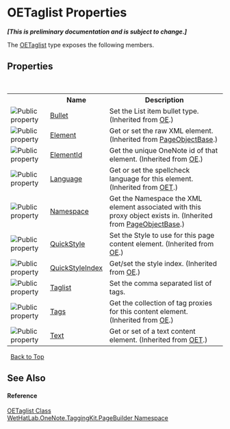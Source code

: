 # OETaglist Properties
 _**\[This is preliminary documentation and is subject to change.\]**_

The <a href="68ea1245-9f39-262e-aee9-db202bc62d55.md">OETaglist</a> type exposes the following members.


## Properties
&nbsp;<table><tr><th></th><th>Name</th><th>Description</th></tr><tr><td>![Public property](media/pubproperty.gif "Public property")</td><td><a href="684786af-8da5-2941-5b22-791fde8c4ba8.md">Bullet</a></td><td>
Set the List item bullet type.
 (Inherited from <a href="6d00c7e2-1ce9-f79b-727b-125206c5880d.md">OE</a>.)</td></tr><tr><td>![Public property](media/pubproperty.gif "Public property")</td><td><a href="b1355277-06a2-7c7b-8423-2a3d979b9e32.md">Element</a></td><td>
Get or set the raw XML element.
 (Inherited from <a href="10522ffc-023c-fe2b-d07f-22ef617cb6f6.md">PageObjectBase</a>.)</td></tr><tr><td>![Public property](media/pubproperty.gif "Public property")</td><td><a href="c642ef8a-926c-31ee-2435-57ed5f79704d.md">ElementId</a></td><td>
Get the unique OneNote id of that element.
 (Inherited from <a href="6d00c7e2-1ce9-f79b-727b-125206c5880d.md">OE</a>.)</td></tr><tr><td>![Public property](media/pubproperty.gif "Public property")</td><td><a href="b7799fbf-c4a9-a375-6932-50a68d524d92.md">Language</a></td><td>
Get or set the spellcheck language for this element.
 (Inherited from <a href="66b42f80-13bf-4c95-6d57-7ca3e971cfeb.md">OET</a>.)</td></tr><tr><td>![Public property](media/pubproperty.gif "Public property")</td><td><a href="f3e4f694-8098-5550-71ff-8ae66afd9f7a.md">Namespace</a></td><td>
Get the Namespace the XML element associated with this proxy object exists in.
 (Inherited from <a href="10522ffc-023c-fe2b-d07f-22ef617cb6f6.md">PageObjectBase</a>.)</td></tr><tr><td>![Public property](media/pubproperty.gif "Public property")</td><td><a href="5aa383d0-c17e-a4af-a1e3-d3ab316e8eb3.md">QuickStyle</a></td><td>
Set the Style to use for this page content element.
 (Inherited from <a href="6d00c7e2-1ce9-f79b-727b-125206c5880d.md">OE</a>.)</td></tr><tr><td>![Public property](media/pubproperty.gif "Public property")</td><td><a href="d660396e-7f91-2624-8926-b2c0eafd8a3f.md">QuickStyleIndex</a></td><td>
Get/set the style index.
 (Inherited from <a href="6d00c7e2-1ce9-f79b-727b-125206c5880d.md">OE</a>.)</td></tr><tr><td>![Public property](media/pubproperty.gif "Public property")</td><td><a href="2736151b-6a26-e857-41ff-ab887fd6e7ba.md">Taglist</a></td><td>
Set the comma separated list of tags.</td></tr><tr><td>![Public property](media/pubproperty.gif "Public property")</td><td><a href="30400e12-185f-9366-726e-209db1c1c214.md">Tags</a></td><td>
Get the collection of tag proxies for this content element.
 (Inherited from <a href="6d00c7e2-1ce9-f79b-727b-125206c5880d.md">OE</a>.)</td></tr><tr><td>![Public property](media/pubproperty.gif "Public property")</td><td><a href="f10d0d88-ea59-e877-f5af-e9e4d802dd2c.md">Text</a></td><td>
Get or set of a text content element.
 (Inherited from <a href="66b42f80-13bf-4c95-6d57-7ca3e971cfeb.md">OET</a>.)</td></tr></table>&nbsp;
<a href="#oetaglist-properties">Back to Top</a>

## See Also


#### Reference
<a href="68ea1245-9f39-262e-aee9-db202bc62d55.md">OETaglist Class</a><br /><a href="56352230-71f2-f4b7-63a8-983965663af5.md">WetHatLab.OneNote.TaggingKit.PageBuilder Namespace</a><br />